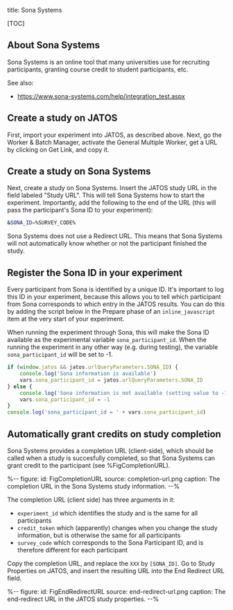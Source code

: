 title: Sona Systems


[TOC]


## About Sona Systems

Sona Systems is an online tool that many universities use for recruiting participants, granting course credit to student participants, etc.

See also:

- <https://www.sona-systems.com/help/integration_test.aspx>


## Create a study on JATOS

First, import your experiment into JATOS, as described above. Next, go the Worker & Batch Manager, activate the General Multiple Worker, get a URL by clicking on Get Link, and copy it.


## Create a study on Sona Systems

Next, create a study on Sona Systems. Insert the JATOS study URL in the field labeled "Study URL". This will tell Sona Systems how to start the experiment. Importantly, add the following to the end of the URL (this will pass the participant's Sona ID to your experiment):

```bash
&SONA_ID=%SURVEY_CODE% 
```

Sona Systems does not use a Redirect URL. This means that Sona Systems will not automatically know whether or not the participant finished the study.


## Register the Sona ID in your experiment

Every participant from Sona is identified by a unique ID. It's important to log this ID in your experiment, because this allows you to tell which participant from Sona corresponds to which entry in the JATOS results. You can do this by adding the script below in the Prepare phase of an `inline_javascript` item at the very start of your experiment.

When running the experiment through Sona, this will make the Sona ID available as the experimental variable `sona_participant_id`. When the running the experiment in any other way (e.g. during testing), the variable `sona_participant_id` will be set to -1. 


```javascript
if (window.jatos && jatos.urlQueryParameters.SONA_ID) {
    console.log('Sona information is available')
    vars.sona_participant_id = jatos.urlQueryParameters.SONA_ID
} else {
    console.log('Sona information is not available (setting value to -1)')
    vars.sona_participant_id = -1
}
console.log('sona_participant_id = ' + vars.sona_participant_id)
```


## Automatically grant credits on study completion

Sona Systems provides a completion URL (client-side), which should be called when a study is succesfully completed, so that Sona Systems can grant credit to the participant (see %FigCompletionURL).

%--
figure:
 id: FigCompletionURL
 source: completion-url.png
 caption: The completion URL in the Sona Systems study information.
--%

The completion URL (client side) has three arguments in it:

- `experiment_id` which identifies the study and is the same for all participants
- `credit_token` which (apparently) changes when you change the study information, but is otherwise the same for all participants
- `survey_code` which corresponds to the Sona Participant ID, and is therefore different for each participant

Copy the completion URL, and replace the `XXX` by `[SONA_ID]`. Go to Study Properties on JATOS, and insert the resulting URL into the End Redirect URL field.

%--
figure:
 id: FigEndRedirectURL
 source: end-redirect-url.png
 caption: The end-redirect URL in the JATOS study properties.
--%
